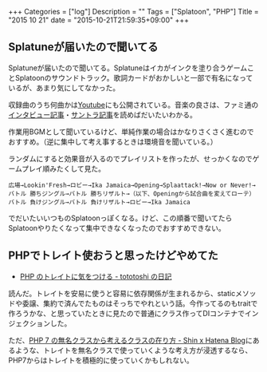 +++
Categories = ["log"]
Description = ""
Tags = ["Splatoon", "PHP"]
Title = "2015 10 21"
date = "2015-10-21T21:59:35+09:00"
+++

## Splatuneが届いたので聞いてる
Splatuneが届いたので聞いてる。Splatuneはイカがインクを塗り合うゲームことSplatoonのサウンドトラック。歌詞カードがおかしいと一部で有名になっているが、あまり気にしてなかった。

収録曲のうち何曲かは[Youtube](https://www.youtube.com/playlist?list=PL4D85f9vYKbmZk3teC617JuaeVhiksbU2)にも公開されている。音楽の良さは、ファミ通の[インタビュー記事](http://www.famitsu.com/news/201509/10087849.html)・[サントラ記事](http://www.famitsu.com/news/201509/14087856.html)を読めばだいたいわかる。

作業用BGMとして聞いているけど、単純作業の場合はかなりさくさく進むのでおすすめ。（逆に集中して考え事するときは環境音を聞いている。）

ランダムにすると効果音が入るのでプレイリストを作ったが、せっかくなのでゲームプレイ順みたくして見た。

	広場→Lookin'Fresh→ロビー→Ika Jamaica→Opening→Splaattack!→Now or Never!→バトル 勝ちジングル→バトル 勝ちリザルト→（以下、Openingから試合曲を変えてローテ）バトル 負けジングル→バトル 負けリザルト→ロビー→Ika Jamaica

でだいたいいつものSplatoonっぽくなる。けど、この順番で聞いてたらSplatoonやりたくなって集中できなくなったのでおすすめできない。

## PHPでトレイト使おうと思ったけどやめてた
* [PHP のトレイトに気をつける - tototoshi の日記](http://tototoshi.hatenablog.com/entry/2015/01/14/172602)

読んだ。トレイトを安易に使うと容易に依存関係が生まれるから、staticメソッドや委譲、集約で済んでたものはそっちでやれという話。今作ってるのもtraitで作ろうかな、と思っていたときに見たので普通にクラス作ってDIコンテナでインジェクションした。

ただ、[PHP 7 の無名クラスから考えるクラスの在り方 - Shin x Hatena Blog](http://shin1x1.hatenablog.com/entry/anonymous-class-change-class-in-php7)にあるような、トレイトを無名クラスで使っていくような考え方が浸透するなら、PHP7からはトレイトを積極的に使っていくかもしれない。